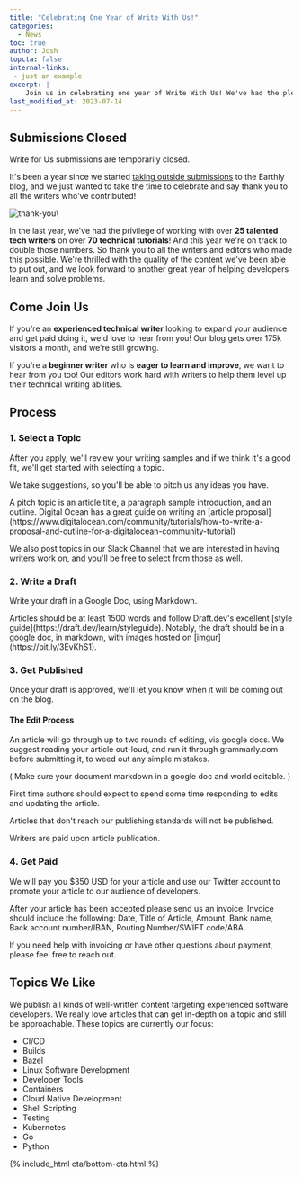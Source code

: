 ```yaml
---
title: "Celebrating One Year of Write With Us!"
categories:
  - News
toc: true
author: Josh
topcta: false
internal-links:
 - just an example
excerpt: |
    Join us in celebrating one year of Write With Us! We've had the pleasure of working with over 25 talented tech writers on over 70 technical tutorials. If you're an experienced writer looking to expand your audience or a beginner eager to learn and improve, we'd love to hear from you!
last_modified_at: 2023-07-14
---
```

<div class="notice--info notice--big">

## Submissions Closed

Write for Us submissions are temporarily closed.

</div>

It's been a year since we started [taking outside submissions](/blog/write-for-us) to the Earthly blog, and we just wanted to take the time to celebrate and say thank you to all the writers who've contributed!

![thank-you]({{site.images}}{{page.slug}}/thankyou.png)\

In the last year, we've had the privilege of working with over **25 talented tech writers** on over **70 technical tutorials**! And this year we're on track to double those numbers. So thank you to all the writers and editors who made this possible. We're thrilled with the quality of the content we've been able to put out, and we look forward to another great year of helping developers learn and solve problems.

## Come Join Us

If you're an **experienced technical writer** looking to expand your audience and get paid doing it, we'd love to hear from you! Our blog gets over 175k visitors a month, and we're still growing.

If you're a **beginner writer** who is **eager to learn and improve**, we want to hear from you too! Our editors work hard with writers to help them level up their technical writing abilities.

<!-- ### Apply

If you're interested, please fill out this application. Be sure to include some relevant writing samples. Take a look at the list below and peruse our blog to get an idea of the type of content we like to publish. -->

## Process

<!-- markdownlint-disable MD029 -->

### 1. Select a Topic

After you apply, we'll review your writing samples and if we think it's a good fit, we'll get started with selecting a topic.

We take suggestions, so you'll be able to pitch us any ideas you have.

<div class="notice--info">
A pitch topic is an article title, a paragraph sample introduction, and an outline. Digital Ocean has a great guide on writing an [article proposal](https://www.digitalocean.com/community/tutorials/how-to-write-a-proposal-and-outline-for-a-digitalocean-community-tutorial)
</div>

We also post topics in our Slack Channel that we are interested in having writers work on, and you'll be free to select from those as well.

### 2. Write a Draft

Write your draft in a Google Doc, using Markdown.

<div class="notice--info">
  Articles should be at least 1500 words and follow Draft.dev's excellent [style guide](https://draft.dev/learn/styleguide). Notably, the draft should be in a google doc, in markdown, with images hosted on [imgur](https://bit.ly/3EvKhS1).
</div>

### 3. Get Published

Once your draft is approved, we'll let you know when it will be coming out on the blog.

<div class="notice--info">

#### The Edit Process

An article will go through up to two rounds of editing, via google docs. We suggest reading your article out-loud, and run it through grammarly.com before submitting it, to weed out any simple mistakes.

( Make sure your document markdown in a google doc and world editable. )

First time authors should expect to spend some time responding to edits and updating the article.

Articles that don't reach our publishing standards will not be published.

Writers are paid upon article publication.

</div>

### 4. Get Paid

We will pay you $350 USD for your article and use our Twitter account to promote your article to our audience of developers.

<div class="notice--info">

After your article has been accepted please send us an invoice. Invoice should include the following: Date, Title of Article, Amount, Bank name, Back account number/IBAN, Routing Number/SWIFT code/ABA.

If you need help with invoicing or have other questions about payment, please feel free to reach out.

</div>

<!-- vale HouseStyle.Link = NO -->
<!-- <a href="https://docs.google.com/forms/d/e/1FAIpQLSdgpU8oYXvRRnvtxt5ZruAvJ3RPa4sEXgvbaY1xDOA98G3ycw/viewform" class="btn btn--success">Apply Here</a> -->

## Topics We Like

We publish all kinds of well-written content targeting experienced software developers. We really love articles that can get in-depth on a topic and still be approachable. These topics are currently our focus:

* CI/CD
* Builds
* Bazel
* Linux Software Development
* Developer Tools
* Containers
* Cloud Native Development
* Shell Scripting
* Testing
* Kubernetes
* Go
* Python

{% include_html cta/bottom-cta.html %}
